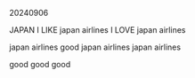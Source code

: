 20240906

JAPAN
I LIKE japan airlines
I LOVE japan airlines

japan airlines good
japan airlines
japan airlines

good
good
good

